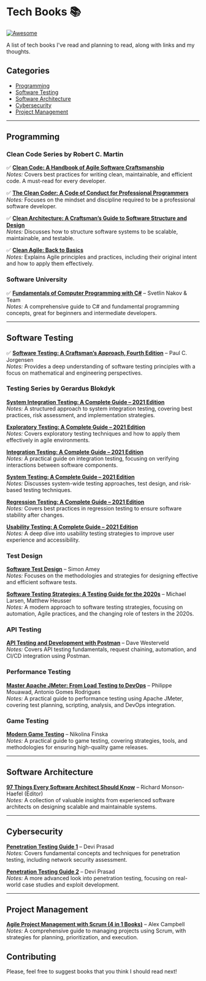# Tech Books 📚
[![Awesome](https://awesome.re/badge.svg)](https://awesome.re)

A list of tech books I've read and planning to read, along with links and my thoughts.

## Categories
- [Programming](#programming)
- [Software Testing](#software-testing)
- [Software Architecture](#software-architecture)
- [Cybersecurity](#cybersecurity)
- [Project Management](#project-management)

---

## Programming
### Clean Code Series by Robert C. Martin  
✅ **[Clean Code: A Handbook of Agile Software Craftsmanship](https://www.amazon.com/Clean-Code-Handbook-Software-Craftsmanship/dp/0132350882/)**  
   *Notes:* Covers best practices for writing clean, maintainable, and efficient code. A must-read for every developer.
   
✅ **[The Clean Coder: A Code of Conduct for Professional Programmers](https://www.amazon.com/Clean-Coder-Conduct-Professional-Programmers/dp/0137081073/)**  
   *Notes:* Focuses on the mindset and discipline required to be a professional software developer.

✅ **[Clean Architecture: A Craftsman’s Guide to Software Structure and Design](https://www.amazon.com/Clean-Architecture-Craftsmans-Software-Structure/dp/0134494164/)**  
   *Notes:* Discusses how to structure software systems to be scalable, maintainable, and testable.

✅ **[Clean Agile: Back to Basics](https://www.amazon.com/Clean-Agile-Basics-Robert-Martin/dp/0135781868/)**  
   *Notes:* Explains Agile principles and practices, including their original intent and how to apply them effectively.

### Software University 
✅ **[Fundamentals of Computer Programming with C#](https://csharp-book.softuni.bg/)** – Svetlin Nakov & Team  
   *Notes:* A comprehensive guide to C# and fundamental programming concepts, great for beginners and intermediate developers.

---
   
## Software Testing 
✅ **[Software Testing: A Craftsman’s Approach, Fourth Edition](https://www.amazon.com/Software-Testing-Craftsmans-Approach-Fourth/dp/1466560681/)** – Paul C. Jorgensen  
   *Notes:* Provides a deep understanding of software testing principles with a focus on mathematical and engineering perspectives.

### Testing Series by Gerardus Blokdyk 
**[System Integration Testing: A Complete Guide – 2021 Edition](https://www.amazon.com/System-Integration-Testing-Complete-Guide/dp/1867416422/)**   
   *Notes:* A structured approach to system integration testing, covering best practices, risk assessment, and implementation strategies.

**[Exploratory Testing: A Complete Guide – 2021 Edition](https://www.amazon.com/Exploratory-Testing-Complete-Guide/dp/1867465768/)**   
   *Notes:* Covers exploratory testing techniques and how to apply them effectively in agile environments.

**[Integration Testing: A Complete Guide – 2021 Edition](https://www.amazon.com/Integration-Testing-Complete-Guide/dp/1867412575/)**   
   *Notes:* A practical guide on integration testing, focusing on verifying interactions between software components.

**[System Testing: A Complete Guide – 2021 Edition](https://www.amazon.com/System-Testing-Complete-Guide/dp/1867486777/)**    
   *Notes:* Discusses system-wide testing approaches, test design, and risk-based testing techniques.

**[Regression Testing: A Complete Guide – 2021 Edition](https://www.amazon.com/Regression-Testing-Complete-Guide/dp/1867473441/)**    
   *Notes:* Covers best practices in regression testing to ensure software stability after changes.

**[Usability Testing: A Complete Guide – 2021 Edition](https://www.amazon.com/Usability-Testing-Complete-Guide/dp/1867475975/)**   
   *Notes:* A deep dive into usability testing strategies to improve user experience and accessibility.

### Test Design 
**[Software Test Design](https://www.amazon.com/Software-Test-Design-Simon-Amey/dp/0367463457/)** – Simon Amey  
   *Notes:* Focuses on the methodologies and strategies for designing effective and efficient software tests.
   
**[Software Testing Strategies: A Testing Guide for the 2020s](https://www.amazon.com/Software-Testing-Strategies-Testing-2020s/dp/194748729X/)** – Michael Larsen, Matthew Heusser  
   *Notes:* A modern approach to software testing strategies, focusing on automation, Agile practices, and the changing role of testers in the 2020s.

### API Testing
**[API Testing and Development with Postman](https://www.amazon.com/API-Testing-Development-Postman-effectively/dp/1800569205/)** – Dave Westerveld  
   *Notes:* Covers API testing fundamentals, request chaining, automation, and CI/CD integration using Postman.

### Performance Testing
**[Master Apache JMeter: From Load Testing to DevOps](https://www.amazon.com/Master-Apache-JMeter-Testing-DevOps/dp/1838828799/)** – Philippe Mouawad, Antonio Gomes Rodrigues  
   *Notes:* A practical guide to performance testing using Apache JMeter, covering test planning, scripting, analysis, and DevOps integration.

### Game Testing
**[Modern Game Testing](https://www.amazon.com/Modern-Game-Testing-Nikolina-Finska/dp/180323259X/)** – Nikolina Finska  
   *Notes:* A practical guide to game testing, covering strategies, tools, and methodologies for ensuring high-quality game releases.
   
---

## Software Architecture
**[97 Things Every Software Architect Should Know](https://www.oreilly.com/library/view/97-things-every/9780596522698/)** – Richard Monson-Haefel (Editor)  
   *Notes:* A collection of valuable insights from experienced software architects on designing scalable and maintainable systems.

---

## Cybersecurity
**[Penetration Testing Guide 1](https://www.amazon.com/Penetration-Testing-Guide-Devi-Prasad/dp/B08XYZABC1/)** – Devi Prasad  
   *Notes:* Covers fundamental concepts and techniques for penetration testing, including network security assessment.

**[Penetration Testing Guide 2](https://www.amazon.com/Penetration-Testing-Guide-Devi-Prasad/dp/B08XYZABC2/)** – Devi Prasad  
   *Notes:* A more advanced look into penetration testing, focusing on real-world case studies and exploit development.

---


## Project Management
**[Agile Project Management with Scrum (4 in 1 Books)](https://www.amazon.com/Agile-Project-Management-Scrum-Books/dp/B08XJ7Y1F3/)** – Alex Campbell  
   *Notes:* A comprehensive guide to managing projects using Scrum, with strategies for planning, prioritization, and execution.

## Contributing
Please, feel free to suggest books that you think I should read next!
